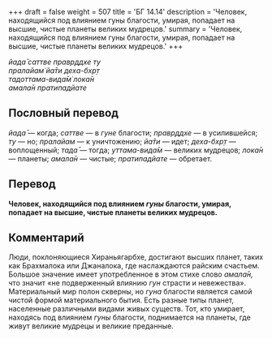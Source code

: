 +++
draft = false
weight = 507
title = 'БГ 14.14'
description = 'Человек, находящийся под влиянием гуны благости, умирая, попадает на высшие, чистые планеты великих мудрецов.'
summary = 'Человек, находящийся под влиянием гуны благости, умирая, попадает на высшие, чистые планеты великих мудрецов.'
+++

_йада̄ саттве правр̣ддхе ту  
пралайам̇ йа̄ти деха-бхр̣т  
тадоттама-вида̄м̇ лока̄н  
амала̄н пратипадйате_

## Пословный перевод

_йада̄_ — когда; _саттве_ — в _гуне_ благости; _правр̣ддхе_ — в усилившейся; _ту_ — но; _пралайам_ — к уничтожению; _йа̄ти_ — идет; _деха_\-_бхр̣т_ — воплощенный; _тада̄_ — тогда; _уттама_\-_вида̄м_ — великих мудрецов; _лока̄н_ — планеты; _амала̄н_ — чистые; _пратипадйате_ — обретает.

## Перевод

**Человек, находящийся под влиянием _гуны_ благости, умирая, попадает на высшие, чистые планеты великих мудрецов.**

## Комментарий

Люди, поклоняющиеся Хираньягарбхе, достигают высших планет, таких как Брахмалока или Джаналока, где наслаждаются райским счастьем. Большое значение имеет употребленное в этом стихе слово _амала̄н,_ что значит «не подверженный влиянию _гун_ страсти и невежества». Материальный мир полон скверны, но _гуна_ благости является самой чистой формой материального бытия. Есть разные типы планет, населенные различными видами живых существ. Тот, кто умирает, находясь под влиянием _гуны_ благости, поднимается на планеты, где живут великие мудрецы и великие преданные.
